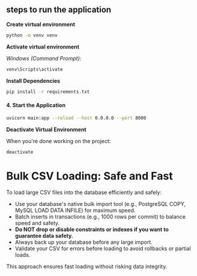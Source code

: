## steps to run the application 


**Create virtual environment**
```bash
python -m venv venv
```


**Activate virtual environment**

*Windows (Command Prompt):*
```bash
venv\Scripts\activate
```


**Install Dependencies**
```bash
pip install -r requirements.txt
```

#### 4. Start the Application
```bash
uvicorn main:app --reload --host 0.0.0.0 --port 8000
```

**Deactivate Virtual Environment**

When you're done working on the project:
```bash
deactivate
```

# Bulk CSV Loading: Safe and Fast

To load large CSV files into the database efficiently and safely:

- Use your database's native bulk import tool (e.g., PostgreSQL COPY, MySQL LOAD DATA INFILE) for maximum speed.
- Batch inserts in transactions (e.g., 1000 rows per commit) to balance speed and safety.
- **Do NOT drop or disable constraints or indexes if you want to guarantee data safety.**
- Always back up your database before any large import.
- Validate your CSV for errors before loading to avoid rollbacks or partial loads.

This approach ensures fast loading without risking data integrity.

